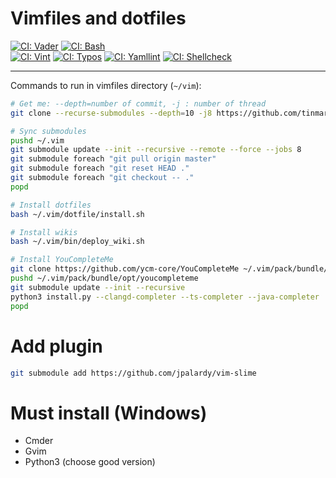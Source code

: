 # Vimfiles and dotfiles

[![CI: Vader](https://github.com/tinmarino/vimfiles/workflows/Vader/badge.svg)](https://github.com/tinmarino/vimfiles/actions/workflows/vader.yml)
[![CI: Bash](https://github.com/tinmarino/vimfiles/workflows/Bash/badge.svg)](https://github.com/tinmarino/vimfiles/actions/workflows/bash.yml)
<br/>
[![CI: Vint](https://github.com/tinmarino/vimfiles/workflows/Vint/badge.svg)](https://github.com/tinmarino/vimfiles/actions/workflows/vint.yml)
[![CI: Typos](https://github.com/tinmarino/vimfiles/workflows/Typos/badge.svg)](https://github.com/tinmarino/vimfiles/actions/workflows/typos.yml)
[![CI: Yamllint](https://github.com/tinmarino/vimfiles/workflows/Yamllint/badge.svg)](https://github.com/tinmarino/vimfiles/actions/workflows/yamllint.yml)
[![CI: Shellcheck](https://github.com/tinmarino/vimfiles/workflows/Shellcheck/badge.svg)](https://github.com/tinmarino/vimfiles/actions/workflows/shellcheck.yml)

---

Commands to run in vimfiles directory (`~/vim`):

```sh
# Get me: --depth=number of commit, -j : number of thread
git clone --recurse-submodules --depth=10 -j8 https://github.com/tinmarino/vimfiles ~/.vim

# Sync submodules
pushd ~/.vim
git submodule update --init --recursive --remote --force --jobs 8
git submodule foreach "git pull origin master"
git submodule foreach "git reset HEAD ."
git submodule foreach "git checkout -- ."
popd

# Install dotfiles
bash ~/.vim/dotfile/install.sh

# Install wikis
bash ~/.vim/bin/deploy_wiki.sh

# Install YouCompleteMe
git clone https://github.com/ycm-core/YouCompleteMe ~/.vim/pack/bundle/opt/youcompleteme
pushd ~/.vim/pack/bundle/opt/youcompleteme
git submodule update --init --recursive
python3 install.py --clangd-completer --ts-completer --java-completer
popd
```

# Add plugin

```bash
git submodule add https://github.com/jpalardy/vim-slime
```


# Must install (Windows)

* Cmder
* Gvim
* Python3 (choose good version)
